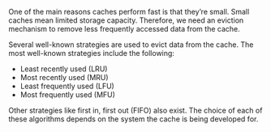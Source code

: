 One of the main reasons caches perform fast is that they’re small. Small caches mean limited storage capacity. Therefore, we need an eviction mechanism to remove less frequently accessed data from the cache.

Several well-known strategies are used to evict data from the cache. The most well-known strategies include the following:

- Least recently used (LRU)
- Most recently used (MRU)
- Least frequently used (LFU)
- Most frequently used (MFU)

Other strategies like first in, first out (FIFO) also exist. The choice of each of these algorithms depends on the system the cache is being developed for.
